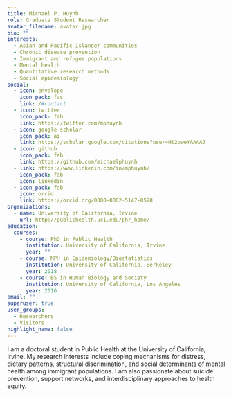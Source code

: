 ```yaml
---
title: Michael P. Huynh
role: Graduate Student Researcher
avatar_filename: avatar.jpg
bio: ""
interests:
  - Asian and Pacific Islander communities
  - Chronic disease prevention
  - Immigrant and refugee populations
  - Mental health
  - Quantitative research methods
  - Social epidemiology
social:
  - icon: envelope
    icon_pack: fas
    link: /#contact
  - icon: twitter
    icon_pack: fab
    link: https://twitter.com/mphuynh
  - icon: google-scholar
    icon_pack: ai
    link: https://scholar.google.com/citations?user=Ht2oweYAAAAJ
  - icon: github
    icon_pack: fab
    link: https://github.com/michaelphuynh
  - link: https://www.linkedin.com/in/mphuynh/
    icon_pack: fab
    icon: linkedin
  - icon_pack: fab
    icon: orcid
    link: https://orcid.org/0000-0002-5147-8528
organizations:
  - name: University of California, Irvine
    url: http://publichealth.uci.edu/ph/_home/
education:
  courses:
    - course: PhD in Public Health
      institution: University of California, Irvine
      year: ""
    - course: MPH in Epidemiology/Biostatistics
      institution: University of California, Berkeley
      year: 2018
    - course: BS in Human Biology and Society
      institution: University of California, Los Angeles
      year: 2016
email: ""
superuser: true
user_groups:
  - Researchers
  - Visitors
highlight_name: false
---
```

I am a doctoral student in Public Health at the University of California, Irvine. My research interests include coping mechanisms for distress, dietary patterns, structural discrimination, and social determinants of mental health among immigrant populations. I am also passionate about suicide prevention, support networks, and interdisciplinary approaches to health equity.